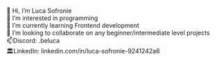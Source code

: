 👋 Hi, I’m Luca Sofronie  
👀 I’m interested in programming  
🌱 I’m currently learning Frontend development  
💞️ I’m looking to collaborate on any beginner/intermediate level projects  
📫Discord: .beluca  
🏛️LinkedIn: linkedin.com/in/luca-sofronie-9241242a6

